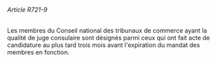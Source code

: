 ###### Article R721-9

Les membres du Conseil national des tribunaux de commerce ayant la qualité de juge consulaire sont désignés parmi ceux qui ont fait acte de candidature au plus tard trois mois avant l'expiration du mandat des membres en fonction.

